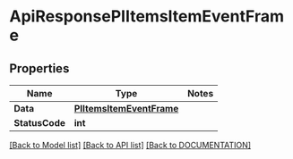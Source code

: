 # ApiResponsePIItemsItemEventFrame

## Properties
Name | Type | Notes
------------ | ------------- | -------------
**Data** | **[**PIItemsItemEventFrame**](../Model/PIItemsItemEventFrame.md)**
**StatusCode** | **int**

[[Back to Model list]](../../DOCUMENTATION.md#documentation-for-models) [[Back to API list]](../../DOCUMENTATION.md#documentation-for-api-endpoints) [[Back to DOCUMENTATION]](../../DOCUMENTATION.md)
